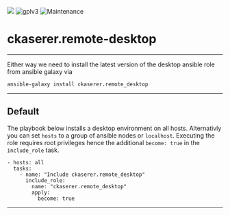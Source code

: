 [![](https://img.shields.io/travis/com/ckaserer/ansible-role-remote-desktop/master?style=flat-square)](https://travis-ci.com/ckaserer/ansible-role-remote-desktop)
![gplv3](https://img.shields.io/badge/license-GPL%20v3.0-brightgreen.svg?style=flat-square)
![Maintenance](https://img.shields.io/maintenance/yes/2020?style=flat-square)

# ckaserer.remote-desktop

---

Either way we need to install the latest version of the desktop ansible role from ansible galaxy via

```
ansible-galaxy install ckaserer.remote_desktop
```

---

## Default

The playbook below installs a desktop environment on all hosts.
Alternativly you can set `hosts` to a group of ansible nodes or `localhost`.
Executing the role requires root privileges hence the additional `become: true` in the `include_role` task.

```
- hosts: all
  tasks:
    - name: "Include ckaserer.remote_desktop"
      include_role:
        name: "ckaserer.remote_desktop"
        apply:
          become: true
```

---
